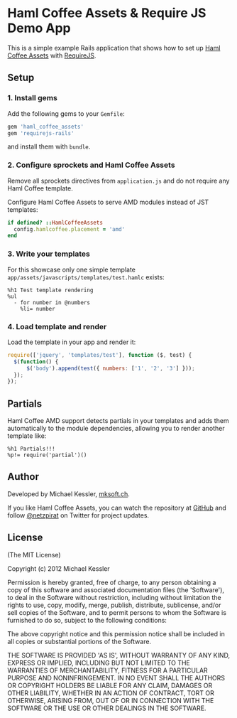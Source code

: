 # Haml Coffee Assets & Require JS Demo App

This is a simple example Rails application that shows how to set up
[Haml Coffee Assets](https://github.com/netzpirat/haml_coffee_assets) with [RequireJS](http://requirejs.org/).

## Setup

### 1. Install gems

Add the following gems to your `Gemfile`:

```Ruby
gem 'haml_coffee_assets'
gem 'requirejs-rails'
```

and install them with `bundle`.

### 2. Configure sprockets and Haml Coffee Assets

Remove all sprockets directives from `application.js` and do not require any Haml Coffee template.

Configure Haml Coffee Assets to serve AMD modules instead of JST templates:

```Ruby
if defined? ::HamlCoffeeAssets
  config.hamlcoffee.placement = 'amd'
end
```

### 3. Write your templates

For this showcase only one simple template `app/assets/javascripts/templates/test.hamlc` exists:

```Haml
%h1 Test template rendering
%ul
  - for number in @numbers
    %li= number
```

### 4. Load template and render

Load the template in your app and render it:

```JavaScript
require(['jquery', 'templates/test'], function ($, test) {
  $(function() {
      $('body').append(test({ numbers: ['1', '2', '3'] }));
  });
});
```

## Partials

Haml Coffee AMD support detects partials in your templates and adds them automatically to the module dependencies,
allowing you to render another template like:

```Haml
%h1 Partials!!!
%p!= require('partial')()
```

## Author

Developed by Michael Kessler, [mksoft.ch](https://mksoft.ch).

If you like Haml Coffee Assets, you can watch the repository at [GitHub](https://github.com/netzpirat/haml_coffee_assets) and
follow [@netzpirat](https://twitter.com/#!/netzpirat) on Twitter for project updates.

## License

(The MIT License)

Copyright (c) 2012 Michael Kessler

Permission is hereby granted, free of charge, to any person obtaining
a copy of this software and associated documentation files (the
'Software'), to deal in the Software without restriction, including
without limitation the rights to use, copy, modify, merge, publish,
distribute, sublicense, and/or sell copies of the Software, and to
permit persons to whom the Software is furnished to do so, subject to
the following conditions:

The above copyright notice and this permission notice shall be
included in all copies or substantial portions of the Software.

THE SOFTWARE IS PROVIDED 'AS IS', WITHOUT WARRANTY OF ANY KIND,
EXPRESS OR IMPLIED, INCLUDING BUT NOT LIMITED TO THE WARRANTIES OF
MERCHANTABILITY, FITNESS FOR A PARTICULAR PURPOSE AND NONINFRINGEMENT.
IN NO EVENT SHALL THE AUTHORS OR COPYRIGHT HOLDERS BE LIABLE FOR ANY
CLAIM, DAMAGES OR OTHER LIABILITY, WHETHER IN AN ACTION OF CONTRACT,
TORT OR OTHERWISE, ARISING FROM, OUT OF OR IN CONNECTION WITH THE
SOFTWARE OR THE USE OR OTHER DEALINGS IN THE SOFTWARE.



